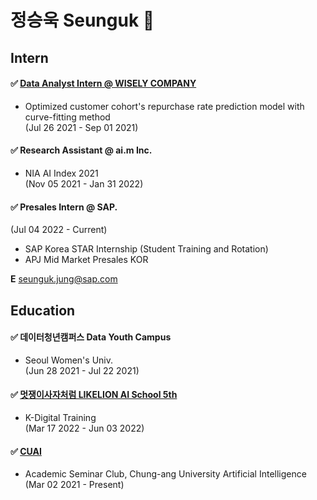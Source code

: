 # 정승욱 Seunguk 👋

## Intern <br>
#### ✅ [Data Analyst Intern @ WISELY COMPANY](https://seunguk0214.notion.site/DataCampus-Wisely-21-07-21-08-8484979e2fbb4b59af4e21c2b8d40c72)
- Optimized customer cohort's repurchase rate prediction model with curve-fitting method    
(Jul 26 2021 - Sep 01 2021)   

#### ✅ Research Assistant @ ai.m Inc. 
- NIA AI Index 2021     
(Nov 05 2021 - Jan 31 2022)   

#### ✅ Presales Intern @ SAP.  <br>
(Jul 04 2022 - Current) <br>
- SAP Korea STAR Internship (Student Training and Rotation) <br> 
- APJ Mid Market Presales KOR

**E** seunguk.jung@sap.com 

## Education  
#### ✅ 데이터청년캠퍼스 Data Youth Campus 
- Seoul Women's Univ.  
(Jun 28 2021 - Jul 22 2021)

#### ✅ [멋쟁이사자처럼 LIKELION AI School 5th](https://github.com/SeungukJeong/LIKELION_AI_SCHOOL_5th)
- K-Digital Training  
(Mar 17 2022 - Jun 03 2022)

#### ✅ [CUAI](https://github.com/SeungukJeong/CUAI_seunguk)
- Academic Seminar Club, Chung-ang University Artificial Intelligence  
(Mar 02 2021 - Present)

<!--
**SeungukJeong/SeungukJeong** is a ✨ _special_ ✨ repository because its `README.md` (this file) appears on your GitHub profile.

Here are some ideas to get you started:

- 🔭 I’m currently working on ...
- 🌱 I’m currently learning ...
- 👯 I’m looking to collaborate on ...
- 🤔 I’m looking for help with ...
- 💬 Ask me about ...
- 📫 How to reach me: ...
- 😄 Pronouns: ...
- ⚡ Fun fact: ...
-->
